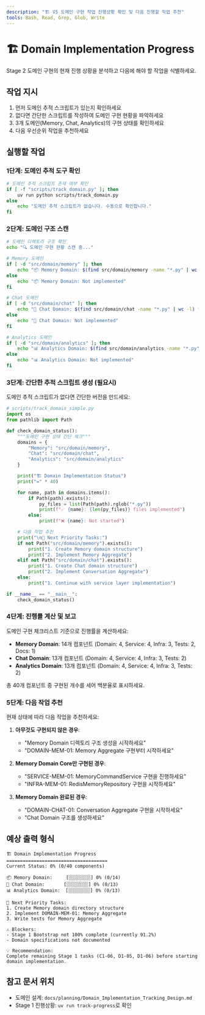 ```yaml
---
description: "🏗️ V5 도메인 구현 작업 진행상황 확인 및 다음 진행할 작업 추천"
tools: Bash, Read, Grep, Glob, Write
---
```


# 🏗️ Domain Implementation Progress

Stage 2 도메인 구현의 현재 진행 상황을 분석하고 다음에 해야 할 작업을 식별하세요.

## 작업 지시

1. 먼저 도메인 추적 스크립트가 있는지 확인하세요
2. 없다면 간단한 스크립트를 작성하여 도메인 구현 현황을 파악하세요
3. 3개 도메인(Memory, Chat, Analytics)의 구현 상태를 확인하세요
4. 다음 우선순위 작업을 추천하세요

## 실행할 작업

### 1단계: 도메인 추적 도구 확인
```bash
# 도메인 추적 스크립트 존재 여부 확인
if [ -f "scripts/track_domain.py" ]; then
    uv run python scripts/track_domain.py
else
    echo "도메인 추적 스크립트가 없습니다. 수동으로 확인합니다."
fi
```

### 2단계: 도메인 구조 스캔
```bash
# 도메인 디렉토리 구조 확인
echo "🔍 도메인 구현 현황 스캔 중..."

# Memory 도메인
if [ -d "src/domain/memory" ]; then
    echo "📦 Memory Domain: $(find src/domain/memory -name "*.py" | wc -l) files"
else
    echo "📦 Memory Domain: Not implemented"
fi

# Chat 도메인
if [ -d "src/domain/chat" ]; then
    echo "💬 Chat Domain: $(find src/domain/chat -name "*.py" | wc -l) files"
else
    echo "💬 Chat Domain: Not implemented"
fi

# Analytics 도메인
if [ -d "src/domain/analytics" ]; then
    echo "📊 Analytics Domain: $(find src/domain/analytics -name "*.py" | wc -l) files"
else
    echo "📊 Analytics Domain: Not implemented"
fi
```

### 3단계: 간단한 추적 스크립트 생성 (필요시)
도메인 추적 스크립트가 없다면 간단한 버전을 만드세요:

```python
# scripts/track_domain_simple.py
import os
from pathlib import Path

def check_domain_status():
    """도메인 구현 상태 간단 체크"""
    domains = {
        "Memory": "src/domain/memory",
        "Chat": "src/domain/chat",
        "Analytics": "src/domain/analytics"
    }

    print("🏗️ Domain Implementation Status")
    print("=" * 40)

    for name, path in domains.items():
        if Path(path).exists():
            py_files = list(Path(path).rglob("*.py"))
            print(f"✅ {name}: {len(py_files)} files implemented")
        else:
            print(f"❌ {name}: Not started")

    # 다음 작업 추천
    print("\n🎯 Next Priority Tasks:")
    if not Path("src/domain/memory").exists():
        print("1. Create Memory domain structure")
        print("2. Implement Memory Aggregate")
    elif not Path("src/domain/chat").exists():
        print("1. Create Chat domain structure")
        print("2. Implement Conversation Aggregate")
    else:
        print("1. Continue with service layer implementation")

if __name__ == "__main__":
    check_domain_status()
```

### 4단계: 진행률 계산 및 보고

도메인 구현 체크리스트 기준으로 진행률을 계산하세요:

- **Memory Domain**: 14개 컴포넌트 (Domain: 4, Service: 4, Infra: 3, Tests: 2, Docs: 1)
- **Chat Domain**: 13개 컴포넌트 (Domain: 4, Service: 4, Infra: 3, Tests: 2)
- **Analytics Domain**: 13개 컴포넌트 (Domain: 4, Service: 4, Infra: 3, Tests: 2)

총 40개 컴포넌트 중 구현된 개수를 세어 백분율로 표시하세요.

### 5단계: 다음 작업 추천

현재 상태에 따라 다음 작업을 추천하세요:

1. **아무것도 구현되지 않은 경우**:
   - "Memory Domain 디렉토리 구조 생성을 시작하세요"
   - "DOMAIN-MEM-01: Memory Aggregate 구현부터 시작하세요"

2. **Memory Domain Core만 구현된 경우**:
   - "SERVICE-MEM-01: MemoryCommandService 구현을 진행하세요"
   - "INFRA-MEM-01: RedisMemoryRepository 구현을 시작하세요"

3. **Memory Domain 완료된 경우**:
   - "DOMAIN-CHAT-01: Conversation Aggregate 구현을 시작하세요"
   - "Chat Domain 구조를 생성하세요"

## 예상 출력 형식

```
🏗️ Domain Implementation Progress
=====================================
Current Status: 0% (0/40 components)

📦 Memory Domain:     [░░░░░░░░] 0% (0/14)
💬 Chat Domain:       [░░░░░░░░] 0% (0/13)
📊 Analytics Domain:  [░░░░░░░░] 0% (0/13)

🎯 Next Priority Tasks:
1. Create Memory domain directory structure
2. Implement DOMAIN-MEM-01: Memory Aggregate
3. Write tests for Memory Aggregate

⚠️ Blockers:
- Stage 1 Bootstrap not 100% complete (currently 91.2%)
- Domain specifications not documented

💡 Recommendation:
Complete remaining Stage 1 tasks (C1-06, D1-05, D1-06) before starting domain implementation.
```

## 참고 문서 위치

- 도메인 설계: `docs/planning/Domain_Implementation_Tracking_Design.md`
- Stage 1 진행상황: `uv run track-progress`로 확인
